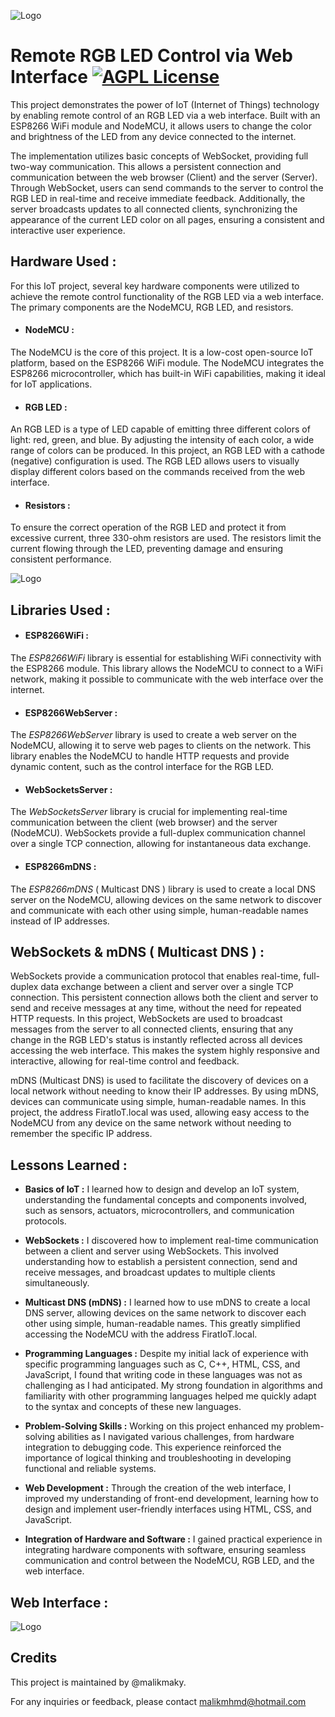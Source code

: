 
![Logo](https://images2.imgbox.com/57/30/HcfWOk7c_o.jpg)



# Remote RGB LED Control via Web Interface [![AGPL License](https://img.shields.io/badge/C/C++-Project-yellow)](https://dotnet.microsoft.com/en-us/languages/csharp) 
    



This project demonstrates the power of IoT (Internet of Things) technology by enabling remote control of an RGB LED via a web interface. Built with an ESP8266 WiFi module and NodeMCU, it allows users to change the color and brightness of the LED from any device connected to the internet.

The implementation utilizes basic concepts of WebSocket, providing full two-way communication. This allows a persistent connection and communication between the web browser (Client) and the server (Server). Through WebSocket, users can send commands to the server to control the RGB LED in real-time and receive immediate feedback. Additionally, the server broadcasts updates to all connected clients, synchronizing the appearance of the current LED color on all pages, ensuring a consistent and interactive user experience.






## Hardware Used :

For this IoT project, several key hardware components were utilized to achieve the remote control functionality of the RGB LED via a web interface. The primary components are the NodeMCU, RGB LED, and resistors.

- #### __NodeMCU :__

The NodeMCU is the core of this project. It is a low-cost open-source IoT platform, based on the ESP8266 WiFi module. The NodeMCU integrates the ESP8266 microcontroller, which has built-in WiFi capabilities, making it ideal for IoT applications.

- #### __RGB LED :__

An RGB LED is a type of LED capable of emitting three different colors of light: red, green, and blue. By adjusting the intensity of each color, a wide range of colors can be produced. In this project, an RGB LED with a cathode (negative) configuration is used. The RGB LED allows users to visually display different colors based on the commands received from the web interface.

- #### __Resistors :__
To ensure the correct operation of the RGB LED and protect it from excessive current, three 330-ohm resistors are used. The resistors limit the current flowing through the LED, preventing damage and ensuring consistent performance.

![Logo](https://images2.imgbox.com/cb/5a/84hpOe4A_o.jpg)



## Libraries Used :

- #### __ESP8266WiFi :__

The *ESP8266WiFi* library is essential for establishing WiFi connectivity with the ESP8266 module. This library allows the NodeMCU to connect to a WiFi network, making it possible to communicate with the web interface over the internet.

- #### __ESP8266WebServer :__

The *ESP8266WebServer* library is used to create a web server on the NodeMCU, allowing it to serve web pages to clients on the network. This library enables the NodeMCU to handle HTTP requests and provide dynamic content, such as the control interface for the RGB LED.

- #### __WebSocketsServer :__

The *WebSocketsServer* library is crucial for implementing real-time communication between the client (web browser) and the server (NodeMCU). WebSockets provide a full-duplex communication channel over a single TCP connection, allowing for instantaneous data exchange.

- #### __ESP8266mDNS :__
The *ESP8266mDNS* ( Multicast DNS ) library is used to create a local DNS server on the NodeMCU, allowing devices on the same network to discover and communicate with each other using simple, human-readable names instead of IP addresses.


## WebSockets & mDNS ( Multicast DNS ) : 

WebSockets provide a communication protocol that enables real-time, full-duplex data exchange between a client and server over a single TCP connection. This persistent connection allows both the client and server to send and receive messages at any time, without the need for repeated HTTP requests. In this project, WebSockets are used to broadcast messages from the server to all connected clients, ensuring that any change in the RGB LED's status is instantly reflected across all devices accessing the web interface. This makes the system highly responsive and interactive, allowing for real-time control and feedback.

mDNS (Multicast DNS) is used to facilitate the discovery of devices on a local network without needing to know their IP addresses. By using mDNS, devices can communicate using simple, human-readable names. In this project, the address FiratIoT.local was used, allowing easy access to the NodeMCU from any device on the same network without needing to remember the specific IP address.

## Lessons Learned :

- __Basics of IoT :__ I learned how to design and develop an IoT system, understanding the fundamental concepts and components involved, such as sensors, actuators, microcontrollers, and communication protocols.

- __WebSockets :__ I discovered how to implement real-time communication between a client and server using WebSockets. This involved understanding how to establish a persistent connection, send and receive messages, and broadcast updates to multiple clients simultaneously.

- __Multicast DNS (mDNS) :__ I learned how to use mDNS to create a local DNS server, allowing devices on the same network to discover each other using simple, human-readable names. This greatly simplified accessing the NodeMCU with the address FiratIoT.local.

- __Programming Languages :__ Despite my initial lack of experience with specific programming languages such as C, C++, HTML, CSS, and JavaScript, I found that writing code in these languages was not as challenging as I had anticipated. My strong foundation in algorithms and familiarity with other programming languages helped me quickly adapt to the syntax and concepts of these new languages.

- __Problem-Solving Skills :__ Working on this project enhanced my problem-solving abilities as I navigated various challenges, from hardware integration to debugging code. This experience reinforced the importance of logical thinking and troubleshooting in developing functional and reliable systems.

- __Web Development :__ Through the creation of the web interface, I improved my understanding of front-end development, learning how to design and implement user-friendly interfaces using HTML, CSS, and JavaScript.

- __Integration of Hardware and Software :__ I gained practical experience in integrating hardware components with software, ensuring seamless communication and control between the NodeMCU, RGB LED, and the web interface.

## Web Interface :
![Logo](https://images2.imgbox.com/db/b6/A59EXdsJ_o.png)
## Credits

This project is maintained by @malikmaky.

For any inquiries or feedback, please contact malikmhmd@hotmail.com


